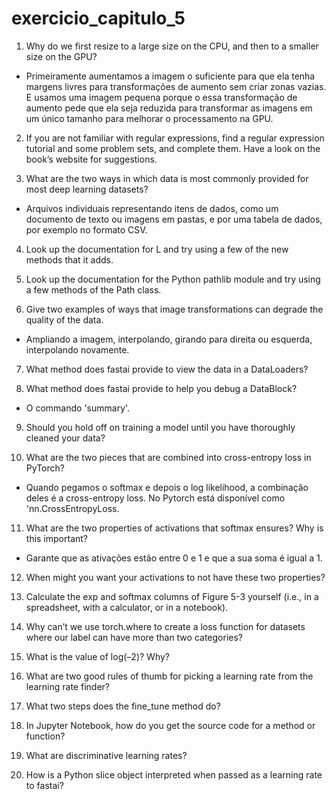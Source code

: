 # exercicio_capitulo_5
1. Why do we first resize to a large size on the CPU, and then to a smaller size on the GPU?
- Primeiramente aumentamos a imagem o suficiente para que ela tenha margens livres para transformações de aumento sem criar zonas vazias. E usamos uma imagem pequena porque o essa transformação de aumento pede que ela seja reduzida para transformar as imagens em um único tamanho para melhorar o processamento na GPU.

2. If you are not familiar with regular expressions, find a regular expression tutorial and some problem sets, and complete them. Have a look on the book’s website
for suggestions.


3. What are the two ways in which data is most commonly provided for most deep learning datasets?
- Arquivos individuais representando itens de dados, como um documento de texto ou imagens em pastas, e por uma tabela de dados, por exemplo no formato CSV.

4. Look up the documentation for L and try using a few of the new methods that it adds.

5. Look up the documentation for the Python pathlib module and try using a few methods of the Path class.

6. Give two examples of ways that image transformations can degrade the quality of the data.
- Ampliando a imagem, interpolando, girando para direita ou esquerda, interpolando novamente.

7. What method does fastai provide to view the data in a DataLoaders?

8. What method does fastai provide to help you debug a DataBlock?
- O commando 'summary'.

9. Should you hold off on training a model until you have thoroughly cleaned your data?

10. What are the two pieces that are combined into cross-entropy loss in PyTorch?
- Quando pegamos o softmax e depois o log likelihood, a combinação deles é a cross-entropy loss. No Pytorch está disponível como 'nn.CrossEntropyLoss.

11. What are the two properties of activations that softmax ensures? Why is this important?
- Garante que as ativações estão entre 0 e 1 e que a sua soma é igual a 1.

12. When might you want your activations to not have these two properties?

13. Calculate the exp and softmax columns of Figure 5-3 yourself (i.e., in a spreadsheet, with a calculator, or in a notebook).

14. Why can’t we use torch.where to create a loss function for datasets where our label can have more than two categories?

15. What is the value of log(–2)? Why?

16. What are two good rules of thumb for picking a learning rate from the learning rate finder?

17. What two steps does the fine_tune method do?

18. In Jupyter Notebook, how do you get the source code for a method or function?

19. What are discriminative learning rates?

20. How is a Python slice object interpreted when passed as a learning rate to fastai?

